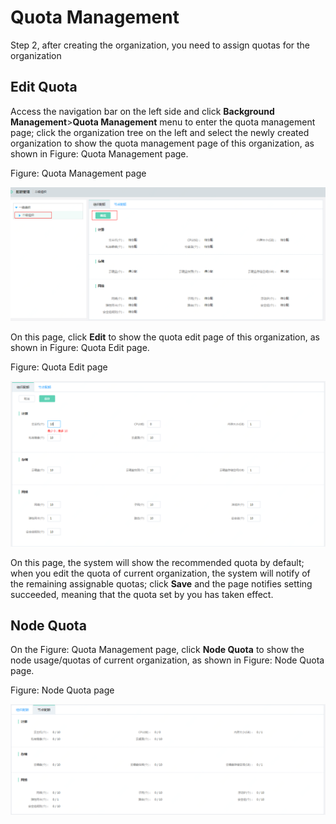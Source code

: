 # Quota Management

Step 2, after creating the organization, you need to assign quotas for the organization



## Edit Quota

Access the navigation bar on the left side and click **Background Management**>**Quota Management** menu to enter the quota management page; click the organization tree on the left and select the newly created organization to show the quota management page of this organization, as shown in Figure: Quota Management page.

Figure: Quota Management page

![Quota-Management-1](../../../../image/JDStack-Agility/Quota-Management-1.png)

On this page, click **Edit** to show the quota edit page of this organization, as shown in Figure: Quota Edit page.

Figure: Quota Edit page

![Quota-Management-2](../../../../image/JDStack-Agility/Quota-Management-2.png)

On this page, the system will show the recommended quota by default; when you edit the quota of current organization, the system will notify of the remaining assignable quotas; click **Save** and the page notifies setting succeeded, meaning that the quota set by you has taken effect.



## Node Quota

On the Figure: Quota Management page, click **Node Quota** to show the node usage/quotas of current organization, as shown in Figure: Node Quota page.

Figure: Node Quota page

![Quota-Management-3](../../../../image/JDStack-Agility/Quota-Management-3.png)

